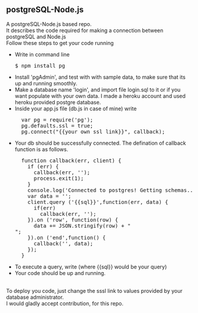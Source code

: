 ## postgreSQL-Node.js
A postgreSQL-Node.js based repo.<br>
It describes the code required for making a connection between postgreSQL and Node.js<br>
Follow these steps to get your code running <br>
<ul>
 <li>Write in command line</li>
  <pre>$ npm install pg </pre>
 <li>Install 'pgAdmin', and test with with sample data, to make sure that its up and running smoothly.</li>
 <li>Make a database name 'login', and import file login.sql to it or if you want populate with your own data. I made a heroku account and used heroku provided postgre database.</li>
 <li>Inside your app.js file (db.js in case of mine) write</li>
 <pre>
  var pg = require('pg');
  pg.defaults.ssl = true;
  pg.connect("{{your own ssl link}}", callback);</pre>
  <li>Your db should be successfully connected. The defination of callback function is as follows.</li>
  <pre>
  function callback(err, client) {
    if (err) {
      callback(err, '');
      process.exit(1);
    }
    console.log('Connected to postgres! Getting schemas...');
    var data = '';
    client.query ('{{sql}}',function(err, data) {
      if(err)
        callback(err, '');
    }).on ('row', function(row) {
      data += JSON.stringify(row) + "<br>";
    }).on ('end',function() {
      callback('', data);
    });
  }</pre>
 <li>To execute a query, write (where {{sql}} would be your query) </li>
 <li>Your code should be up and running.</li>
</ul>
<br>
To deploy you code, just change the sssl link to values provided by your database administrator.
<br>
I would gladly accept contribution, for this repo.
